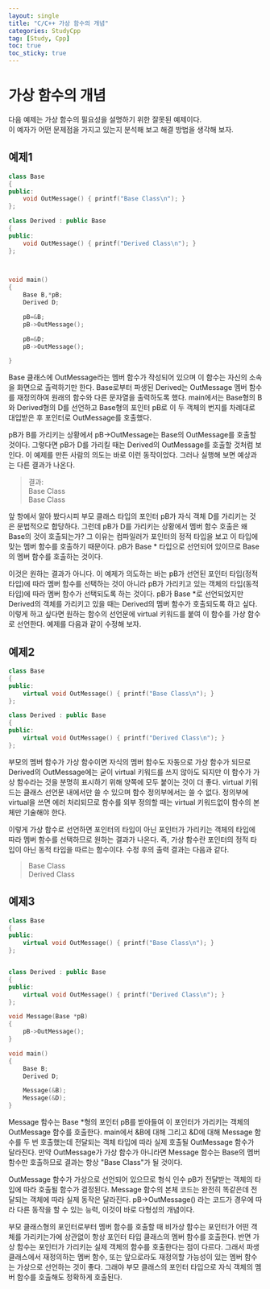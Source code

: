 ```yaml
---
layout: single
title: "C/C++ 가상 함수의 개념"
categories: StudyCpp
tag: [Study, Cpp]
toc: true
toc_sticky: true
---
```


# 가상 함수의 개념

다음 예제는 가상 함수의 필요성을 설명하기 위한 잘못된 예제이다.  
이 예자가 어떤 문제점을 가지고 있는지 분석해 보고 해결 방법을 생각해 보자.

## 예제1
```c++
class Base
{
public:
    void OutMessage() { printf("Base Class\n"); }
};

class Derived : public Base
{
public:
    void OutMessage() { printf("Derived Class\n"); }
};

 

void main()
{
    Base B,*pB;
    Derived D;

    pB=&B;
    pB->OutMessage();

    pB=&D;
    pB->OutMessage();

}
```

Base 클래스에 OutMessage라는 멤버 함수가 작성되어 있으며 이 함수는 자신의 소속을 화면으로 출력하기만 한다. Base로부터 파생된 Derived는 OutMessage 멤버 함수를 재정의하여 원래의 함수와 다른 문자열을 출력하도록 했다. main에서는 Base형의 B와 Derived형의 D를 선언하고 Base형의 포인터 pB로 이 두 객체의 번지를 차례대로 대입받은 후 포인터로 OutMessage를 호출했다.

pB가 B를 가리키는 상황에서 pB->OutMessage는 Base의 OutMessage를 호출할 것이다. 그렇다면 pB가 D를 가리킬 때는 Derived의 OutMessage를 호출할 것처럼 보인다. 이 예제를 만든 사람의 의도는 바로 이런 동작이었다. 그러나 실행해 보면 예상과는 다른 결과가 나온다.

> 결과:  
> Base Class  
> Base Class

앞 항에서 알아 봤다시피 부모 클래스 타입의 포인터 pB가 자식 객체 D를 가리키는 것은 문법적으로 합당하다. 그런데 pB가 D를 가리키는 상황에서 멤버 함수 호출은 왜 Base의 것이 호출되는가? 그 이유는 컴파일러가 포인터의 정적 타입을 보고 이 타입에 맞는 멤버 함수를 호출하기 때문이다. pB가 Base * 타입으로 선언되어 있이므로 Base의 멤버 함수를 호출하는 것이다.  

이것은 원하는 결과가 아니다. 이 예제가 의도하는 바는 pB가 선언된 포인터 타입(정적 타입)에 따라 멤버 함수를 선택하는 것이 아니라 pB가 가리키고 있는 객체의 타입(동적 타입)에 따라 멤버 함수가 선택되도록 하는 것이다. pB가 Base *로 선언되었지만 Derived의 객체를 가리키고 있을 때는 Derived의 멤버 함수가 호출되도록 하고 싶다. 이렇게 하고 싶다면 원하는 함수의 선언문에 virtual 키워드를 붙여 이 함수를 가상 함수로 선언한다. 예제를 다음과 같이 수정해 보자.

## 예제2
```c++
class Base
{
public:
    virtual void OutMessage() { printf("Base Class\n"); }
};

class Derived : public Base
{
public:
    virtual void OutMessage() { printf("Derived Class\n"); }
};
```

부모의 멤버 함수가 가상 함수이면 자식의 멤버 함수도 자동으로 가상 함수가 되므로 Derived의 OutMessage에는 굳이 virtual 키워드를 쓰지 않아도 되지만 이 함수가 가상 함수라는 것을 분명히 표시하기 위해 양쪽에 모두 붙이는 것이 더 좋다. virtual 키워드는 클래스 선언문 내에서만 쓸 수 있으며 함수 정의부에서는 쓸 수 없다. 정의부에 virtual을 쓰면 에러 처리되므로 함수를 외부 정의할 때는 virtual 키워드없이 함수의 본체만 기술해야 한다.

이렇게 가상 함수로 선언하면 포인터의 타입이 아닌 포인터가 가리키는 객체의 타입에 따라 멤버 함수를 선택하므로 원하는 결과가 나온다. 즉, 가상 함수란 포인터의 정적 타입이 아닌 동적 타입을 따르는 함수이다. 수정 후의 출력 결과는 다음과 같다.

> Base Class  
> Derived Class  

## 예제3
```c++
class Base
{
public:
    virtual void OutMessage() { printf("Base Class\n"); }
};


class Derived : public Base
{
public:
    virtual void OutMessage() { printf("Derived Class\n"); }
};

void Message(Base *pB)
{
    pB->OutMessage();
}

void main()
{
    Base B;
    Derived D;

    Message(&B);
    Message(&D);
}
```

Message 함수는 Base *형의 포인터 pB를 받아들여 이 포인터가 가리키는 객체의 OutMessage 함수를 호출한다. main에서 &B에 대해 그리고 &D에 대해 Message 함수를 두 번 호출했는데 전달되는 객체 타입에 따라 실제 호출될 OutMessage 함수가 달라진다. 만약 OutMessage가 가상 함수가 아니라면 Message 함수는 Base의 멤버 함수만 호출하므로 결과는 항상 "Base Class"가 될 것이다.

OutMessage 함수가 가상으로 선언되어 있으므로 형식 인수 pB가 전달받는 객체의 타입에 따라 호출될 함수가 결정된다. Message 함수의 본체 코드는 완전히 똑같은데 전달되는 객체에 따라 실제 동작은 달라진다. pB->OutMessage() 라는 코드가 경우에 따라 다른 동작을 할 수 있는 능력, 이것이 바로 다형성의 개념이다.

부모 클래스형의 포인터로부터 멤버 함수를 호출할 때 비가상 함수는 포인터가 어떤 객체를 가리키는가에 상관없이 항상 포인터 타입 클래스의 멤버 함수를 호출한다. 반면 가상 함수는 포인터가 가리키는 실제 객체의 함수를 호출한다는 점이 다르다. 그래서 파생클래스에서 재정의하는 멤버 함수, 또는 앞으로라도 재정의할 가능성이 있는 멤버 함수는 가상으로 선언하는 것이 좋다. 그래야 부모 클래스의 포인터 타입으로 자식 객체의 멤버 함수를 호출해도 정확하게 호출된다.